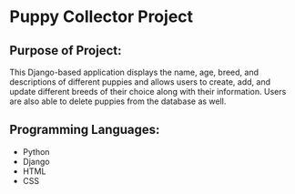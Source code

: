 # Puppy Collector Project

## Purpose of Project: 
This Django-based application displays the name, age, breed, and descriptions of different puppies and allows users to create, add, and update different breeds of their choice along with their information. Users are also able to delete puppies from the database as well. 

## Programming Languages: 
-  Python
-  Django
-  HTML
-  CSS